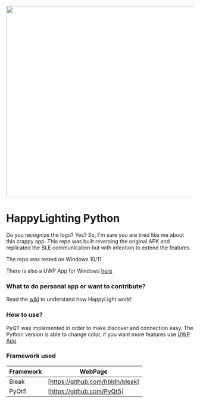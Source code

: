 <p align="center">
  <img width="512" height="512" src="https://play-lh.googleusercontent.com/y47-UDb_eyUz4USZYotNeJRiD6QS5x-lXi37xdoIU-r4v_fIZTK5Gwc9mkzHuz60xDQ">
</p>

# HappyLighting Python
Do you recognize the logo? Yes? So, I'm sure you are tired like me about this crappy app. 
This repo was built reversing the original APK and replicated the BLE communication but with intention to extend the features.

The repo was tested on Windows 10/11.

There is also a UWP App for Windows [here](https://github.com/MikeCoder96/HappyUltraLighting-UWP)

### What to do personal app or want to contribute?

Read the [wiki](https://github.com/MikeCoder96/HappyLighting-py/wiki) to understand how HappyLight work!

### How to use?

PyQT was implemented in order to make discover and connection easy. 
The Python version is able to change color, if you want more features use [UWP App](https://github.com/MikeCoder96/HappyUltraLighting-UWP)

### Framework used

| Framework | WebPage |
| ------ | ------ |
| Bleak | [https://github.com/hbldh/bleak] |
| PyQt5 | [https://github.com/PyQt5] |


